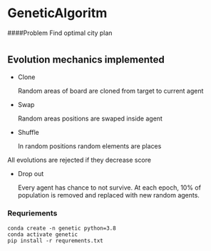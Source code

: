 # GeneticAlgoritm
####Problem
Find optimal city plan
#
## Evolution mechanics implemented
* Clone

    Random areas of board are cloned from target to current agent

* Swap 

    Random areas positions are swaped inside agent
    
* Shuffle

    In random positions random elements are places
    
All evolutions are rejected if they decrease score

* Drop out
    
    Every agent has chance to not survive. At each epoch, 10% of population is removed and replaced with new random agents. 

### Requriements
```
conda create -n genetic python=3.8
conda activate genetic
pip install -r requrements.txt
```
